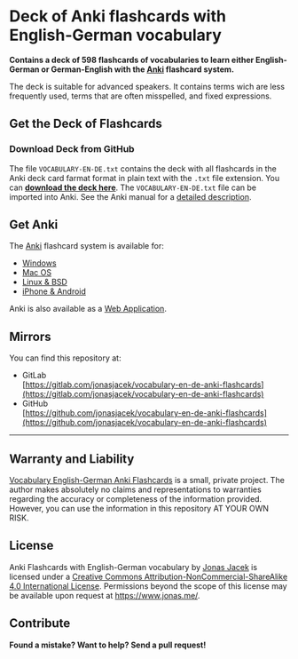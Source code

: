 # Deck of Anki flashcards with English-German vocabulary
**Contains a deck of 598 flashcards of vocabularies to learn either English-German or German-English with the [Anki](https://apps.ankiweb.net/) flashcard system.**

The deck is suitable for advanced speakers. It contains terms wich are less frequently used, terms that are often misspelled, and fixed expressions.

## Get the Deck of Flashcards
### Download Deck from GitHub
The file `VOCABULARY-EN-DE.txt` contains the deck with all flashcards in the Anki deck card farmat format in plain text with the `.txt` file extension. You can **[download the deck here](https://gitlab.com/jonasjacek/vocabulary-en-de-anki-flashcards/raw/master/VOCABULARY-EN-DE.txt)**. The `VOCABULARY-EN-DE.txt` file can be imported into Anki. See the Anki manual for a [detailed description](https://apps.ankiweb.net/docs/manual.html#importing).


## Get Anki

The [Anki](https://apps.ankiweb.net/) flashcard system is available for:

- [Windows](https://apps.ankiweb.net/#windows)
- [Mac OS](https://apps.ankiweb.net/#mac)
- [Linux & BSD](https://apps.ankiweb.net/#linux)
- [iPhone & Android](https://apps.ankiweb.net/#ios)

Anki is also available as a [Web Application](https://apps.ankiweb.net/).

## Mirrors

You can find this repository at:
* GitLab  
  [https://gitlab.com/jonasjacek/vocabulary-en-de-anki-flashcards](https://gitlab.com/jonasjacek/vocabulary-en-de-anki-flashcards)
* GitHub  
  [https://github.com/jonasjacek/vocabulary-en-de-anki-flashcards](https://github.com/jonasjacek/vocabulary-en-de-anki-flashcards)

***

## Warranty and Liability
[Vocabulary English-German Anki Flashcards](https://gitlab.com/jonasjacek/vocabulary-en-de/) is a small, private project. The author makes absolutely no claims and representations to warranties regarding the accuracy or completeness of the information provided. However, you can use the information in this repository AT YOUR OWN RISK.

## License

<span xmlns:dct="http://purl.org/dc/terms/" href="http://purl.org/dc/dcmitype/Text" property="dct:title" rel="dct:type">Anki Flashcards with English-German vocabulary</span> by <a xmlns:cc="http://creativecommons.org/ns#" href="https://gitlab.com/jonasjacek/vocabulary-en-de-anki-flashcards" property="cc:attributionName" rel="cc:attributionURL">Jonas Jacek</a> is licensed under a <a rel="license" href="http://creativecommons.org/licenses/by-nc-sa/4.0/">Creative Commons Attribution-NonCommercial-ShareAlike 4.0 International License</a>. Permissions beyond the scope of this license may be available upon request at <a xmlns:cc="http://creativecommons.org/ns#" href="https://www.jonas.me/contact" rel="cc:morePermissions">https://www.jonas.me/</a>.

## Contribute

**Found a mistake? Want to help? Send a pull request!**
